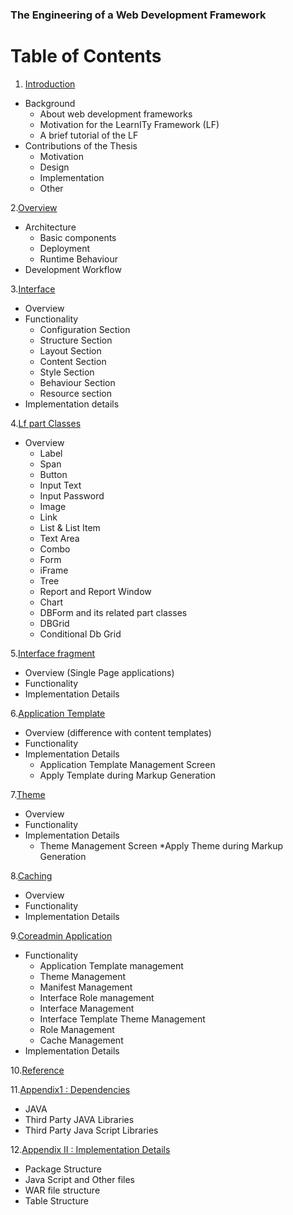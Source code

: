 ### The Engineering of a Web Development Framework

# Table of Contents

1. [Introduction](https://github.com/diptenduLF/LFwiki/blob/master/introduction.md)
  * Background
    * About web development frameworks
    * Motivation for the LearnITy Framework (LF)
    * A brief tutorial of the LF
  * Contributions of the Thesis
    * Motivation
    * Design
    * Implementation
    * Other
  
2.[Overview](https://github.com/diptenduLF/LFwiki/blob/master/Overview-of-the-LearnITy-Framework.md)
  * Architecture
    * Basic components
    * Deployment
    * Runtime Behaviour
  * Development Workflow

3.[Interface](https://github.com/diptenduLF/LFwiki/blob/master/Interfaces.md)
  * Overview
  * Functionality
    * Configuration Section
    * Structure Section
    * Layout Section
    * Content Section
    * Style Section
    * Behaviour Section
    * Resource section
  * Implementation details

4.[Lf  part Classes](https://github.com/diptenduLF/LFwiki/blob/master/Lf%20classes.md)
  * Overview
    * Label
    * Span
    * Button
    * Input Text
    * Input Password
    * Image
    * Link
    * List & List Item
    * Text Area
    * Combo
    * Form
    * iFrame
    * Tree
    * Report and Report Window
    * Chart
    * DBForm and its related part classes
    * DBGrid
    * Conditional Db Grid

5.[Interface fragment](https://github.com/diptenduLF/LFwiki/blob/master/interfacefragment.md)
  * Overview (Single Page applications)
  * Functionality
  * Implementation Details

6.[Application Template](https://github.com/diptenduLF/LFwiki/blob/master/Application%20Template.md)
  * Overview (difference with content templates)
  * Functionality
  * Implementation Details
    * Application Template Management Screen
    * Apply Template during Markup Generation

7.[Theme](https://github.com/diptenduLF/LFwiki/blob/master/Theme.md)
  * Overview
  * Functionality
  * Implementation Details
    * Theme Management Screen
    *Apply Theme during Markup Generation

8.[Caching](https://github.com/diptenduLF/LFwiki/blob/master/caching.md)
  * Overview
  * Functionality
  * Implementation Details

9.[Coreadmin Application](https://github.com/diptenduLF/LFwiki/commit/ec9cefd26ab98e6e29a51487f81cf50ac73d6468)
  * Functionality
    * Application Template management
    * Theme Management
    * Manifest Management
    * Interface Role management
    * Interface Management
    * Interface Template Theme Management
    * Role Management
    * Cache Management
  * Implementation Details

10.[Reference](https://github.com/diptenduLF/LFwiki/blob/master/references.md)

11.[Appendix1 : Dependencies](https://github.com/diptenduLF/LFwiki/blob/master/dependencies.md)
  * JAVA
  * Third Party JAVA Libraries
  * Third Party Java Script Libraries

12.[Appendix II : Implementation Details](https://github.com/diptenduLF/LFwiki/blob/master/Implementation.md)
  * Package Structure
  * Java Script and Other files
  * WAR file structure
  * Table Structure
